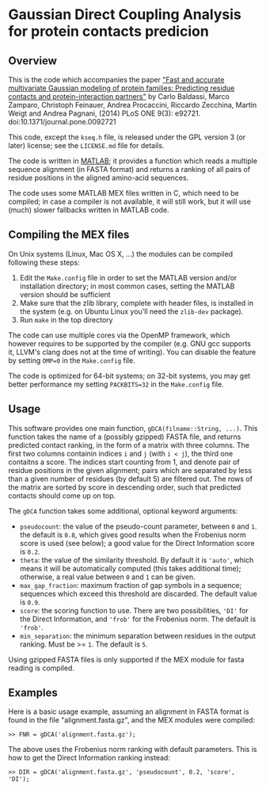 Gaussian Direct Coupling Analysis for protein contacts predicion
================================================================

Overview
--------

This is the code which accompanies the paper ["Fast and accurate multivariate
Gaussian modeling of protein families: Predicting residue contacts and
protein-interaction partners"](http://www.plosone.org/article/info%3Adoi%2F10.1371%2Fjournal.pone.0092721)
by Carlo Baldassi, Marco Zamparo, Christoph Feinauer, Andrea Procaccini,
Riccardo Zecchina, Martin Weigt and Andrea Pagnani, (2014)
PLoS ONE 9(3): e92721. doi:10.1371/journal.pone.0092721

This code, except the `kseq.h` file, is released under the GPL version 3 (or
later) license; see the `LICENSE.md` file for details.

The code is written in [MATLAB](http://www.mathworks.it/products/matlab/); it
provides a function which reads a multiple sequence alignment (in FASTA format)
and returns a ranking of all pairs of residue positions in the aligned
amino-acid sequences.

The code uses some MATLAB MEX files written in C, which need to be compiled; in
case a compiler is not available, it will still work, but it will use (much)
slower fallbacks written in MATLAB code.

Compiling the MEX files
-----------------------

On Unix systems (Linux, Mac OS X, ...) the modules can be compiled following
these steps:

  1. Edit the `Make.config` file in order to set the MATLAB version and/or
     installation directory; in most common cases, setting the MATLAB version
     should be sufficient
  2. Make sure that the zlib library, complete with header files, is installed
     in the system (e.g. on Ubuntu Linux you'll need the `zlib-dev` package).
  3. Run `make` in the top directory

The code can use multiple cores via the OpenMP framework, which however requires
to be supported by the compiler (e.g. GNU gcc supports it, LLVM's clang does not
at the time of writing). You can disable the feature by setting `OMP=0` in the
`Make.config` file.

The code is optimized for 64-bit systems; on 32-bit systems, you may get better
performance my setting `PACKBITS=32` in the `Make.config` file.

Usage
-----

This software provides one main function, `gDCA(filname::String, ...)`. This
function takes the name of a (possibly gzipped) FASTA file, and returns
predicted contact ranking, in the form of a matrix with three columns. The first
two columns containin indices `i` and `j` (with `i < j`), the third one
contaitns a score. The indices start counting from 1, and denote pair of
residue positions in the given alignment; pairs which are separated by less than
a given number of residues (by default 5) are filtered out. The rows of the matrix
are sorted by score in descending order, such that predicted contacts should come
up on top.

The `gDCA` function takes some additional, optional keyword arguments:

 * `pseudocount`: the value of the pseudo-count parameter, between `0` and `1`.
                  the default is `0.8`, which gives good results when the
                  Frobenius norm score is used (see below); a good value for the
                  Direct Information score is `0.2`.
 * `theta`: the value of the similarity threshold. By default it is `'auto'`,
            which means it will be automatically computed (this takes additional
            time); otherwise, a real value between `0` and `1` can be given.
 * `max_gap_fraction`: maximum fraction of gap symbols in a sequence; sequences
                       which exceed this threshold are discarded. The default
                       value is `0.9`.
 * `score`: the scoring function to use. There are two possibilities, `'DI'` for
            the Direct Information, and `'frob'` for the Frobenius norm. The
            default is `'frob'`.
 * `min_separation`: the minimum separation between residues in the output
                     ranking. Must be >= `1`. The default
                     is `5`.

Using gzipped FASTA files is only supported if the MEX module for fasta reading
is compiled.

Examples
--------

Here is a basic usage example, assuming an alignment in FASTA format is found
in the file "alignment.fasta.gz", and the MEX modules were compiled:

  ```
  >> FNR = gDCA('alignment.fasta.gz');
  ```

The above uses the Frobenius norm ranking with default parameters.
This is how to get the Direct Information ranking instead:

  ```
  >> DIR = gDCA('alignment.fasta.gz', 'pseudocount', 0.2, 'score', 'DI');
  ```

